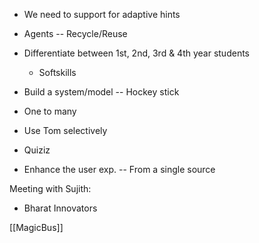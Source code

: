
* We need to support for adaptive hints
* Agents -- Recycle/Reuse
* Differentiate between 1st, 2nd, 3rd & 4th year students
	* Softskills
* Build a system/model -- Hockey stick
* One to many
* Use Tom selectively
* Quiziz

* Enhance the user exp. -- From a single source

Meeting with Sujith:
* Bharat Innovators


[[MagicBus]]
